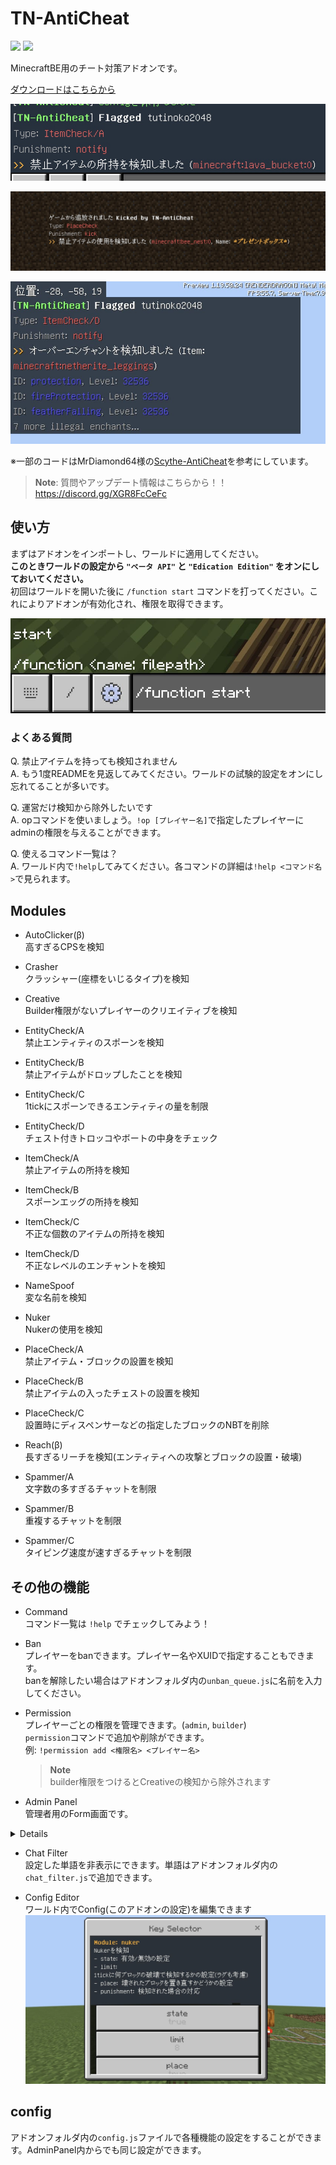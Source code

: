 # TN-AntiCheat
  
<img src="https://img.shields.io/github/downloads/tutinoko2048/TNAntiCheat/total?style=for-the-badge">  
<img src="https://img.shields.io/github/downloads/tutinoko2048/TNAntiCheat/latest/total?style=for-the-badge">  

MinecraftBE用のチート対策アドオンです。  
  
[ダウンロードはこちらから](https://github.com/tutinoko2048/TNAntiCheat/releases)
  
![img1](docs/hasitem.jpeg)  
  
![img2](docs/kick.jpeg)  
  
![img3](docs/enchant.jpeg)  
  
  
※一部のコードはMrDiamond64様の[Scythe-AntiCheat](https://github.com/MrDiamond64/Scythe-AntiCheat)を参考にしています。
  
> **Note**: 質問やアップデート情報はこちらから！！  
https://discord.gg/XGR8FcCeFc  

## 使い方
まずはアドオンをインポートし、ワールドに適用してください。  
__このときワールドの設定から `"ベータ API"` と `"Edication Edition"` をオンにしておいてください。__  
初回はワールドを開いた後に `/function start` コマンドを打ってください。これによりアドオンが有効化され、権限を取得できます。  
  
![start](docs/start.jpeg)

### よくある質問
Q. 禁止アイテムを持っても検知されません  
A. もう1度READMEを見返してみてください。ワールドの試験的設定をオンにし忘れてることが多いです。

Q. 運営だけ検知から除外したいです  
A. opコマンドを使いましょう。`!op [プレイヤー名]`で指定したプレイヤーにadminの権限を与えることができます。

Q. 使えるコマンド一覧は？  
A. ワールド内で`!help`してみてください。各コマンドの詳細は`!help <コマンド名>`で見られます。

## Modules
- AutoClicker(β)  
高すぎるCPSを検知

- Crasher  
クラッシャー(座標をいじるタイプ)を検知

- Creative  
Builder権限がないプレイヤーのクリエイティブを検知

- EntityCheck/A  
禁止エンティティのスポーンを検知

- EntityCheck/B  
禁止アイテムがドロップしたことを検知

- EntityCheck/C  
1tickにスポーンできるエンティティの量を制限

- EntityCheck/D  
チェスト付きトロッコやボートの中身をチェック

- ItemCheck/A  
禁止アイテムの所持を検知

- ItemCheck/B  
スポーンエッグの所持を検知

- ItemCheck/C  
不正な個数のアイテムの所持を検知

- ItemCheck/D  
不正なレベルのエンチャントを検知

- NameSpoof  
変な名前を検知

- Nuker  
Nukerの使用を検知

- PlaceCheck/A  
禁止アイテム・ブロックの設置を検知

- PlaceCheck/B  
禁止アイテムの入ったチェストの設置を検知

- PlaceCheck/C  
設置時にディスペンサーなどの指定したブロックのNBTを削除

- Reach(β)  
長すぎるリーチを検知(エンティティへの攻撃とブロックの設置・破壊)

- Spammer/A  
文字数の多すぎるチャットを制限

- Spammer/B  
重複するチャットを制限

- Spammer/C  
タイピング速度が速すぎるチャットを制限

## その他の機能
- Command  
コマンド一覧は `!help` でチェックしてみよう！

- Ban  
プレイヤーをbanできます。プレイヤー名やXUIDで指定することもできます。  
banを解除したい場合はアドオンフォルダ内の`unban_queue.js`に名前を入力してください。

- Permission  
プレイヤーごとの権限を管理できます。(`admin`, `builder`)  
`permission`コマンドで追加や削除ができます。  
例: `!permission add <権限名> <プレイヤー名>`  
  > **Note**  
  builder権限をつけるとCreativeの検知から除外されます

- Admin Panel  
管理者用のForm画面です。  
<details>
<code>!settings</code>コマンドや<code>!settingitem</code>コマンドで入手できるアイテムを使用することで画面を開くことができます。  
プレイヤーやインベントリの管理ができます  

![panel](docs/panel.jpeg)  
![player-info](docs/player_info.jpeg)  
![item-info](docs/item_info.jpeg)
</details>  

- Chat Filter  
設定した単語を非表示にできます。単語はアドオンフォルダ内の`chat_filter.js`で追加できます。

- Config Editor  
ワールド内でConfig(このアドオンの設定)を編集できます  
![config](docs/config_editor.jpeg)  

## config
アドオンフォルダ内の`config.js`ファイルで各種機能の設定をすることができます。AdminPanel内からでも同じ設定ができます。
